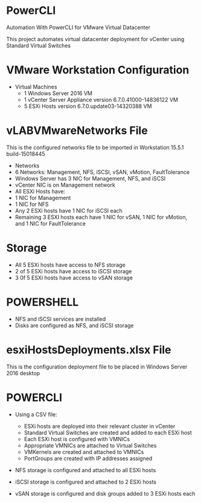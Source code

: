 # PowerCLI
Automation With PowerCLI for VMware Virtual Datacenter

This project automates virtual datacenter deployment for vCenter using Standard Virtual Switches

# VMware Workstation Configuration

* Virtual Machines
  * 1 Windows Server 2016 VM
  * 1 vCenter Server Appliance version 6.7.0.41000-14836122 VM
  * 5 ESXi Hosts version 6.7.0.update03-14320388 VM

# vLABVMwareNetworks File
This is the configured networks file to be imported in Workstation 15.5.1 build-15018445

* Networks
 * 6 Networks: Management, NFS, iSCSI, vSAN, vMotion, FaultTolerance
 * Windows Server has 3 NIC for Management, NFS, and iSCSI
 * vCenter NIC is on Management network
 * All ESXi Hosts have:
  * 1 NIC for Management
  * 1 NIC for NFS
 * Any 2 ESXi hosts have 1 NIC for iSCSI each
 * Remaining 3 ESXI hosts each have 1 NIC for vSAN, 1 NIC for vMotion, and 1 NIC for FaultTolerance

# Storage
* All 5 ESXi hosts have access to NFS storage
* 2 of 5 ESXi hosts have access to iSCSI storage
* 3 0f 5 ESXi hosts have access to vSAN storage

# POWERSHELL
* NFS and iSCSI services are installed
* Disks are configured as NFS, and iSCSI storage

# esxiHostsDeployments.xlsx File
This is the configuration deployment file to be placed in Windows Server 2016 desktop

# POWERCLI
* Using a CSV file:
  * ESXi hosts are deployed into their relevant cluster in vCenter
  * Standard Virtual Switches are created and added to each ESXi host
  * Each ESXi host is configured with VMNICs
  * Appropriate VMNICs are attached to Virtual Switches
  * VMKernels are created and attached to VMNICs
  * PortGroups are created with IP addresses assigned

* NFS storage is configured and attached to all ESXi hosts
* iSCSI storage is configured and attached to 2 ESXi hosts
* vSAN storage is configured and disk groups added to 3 ESXi hosts each
